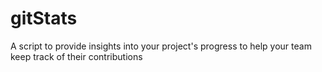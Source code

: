 # gitStats
A script to provide insights into your project's progress to help your team keep track of their contributions

